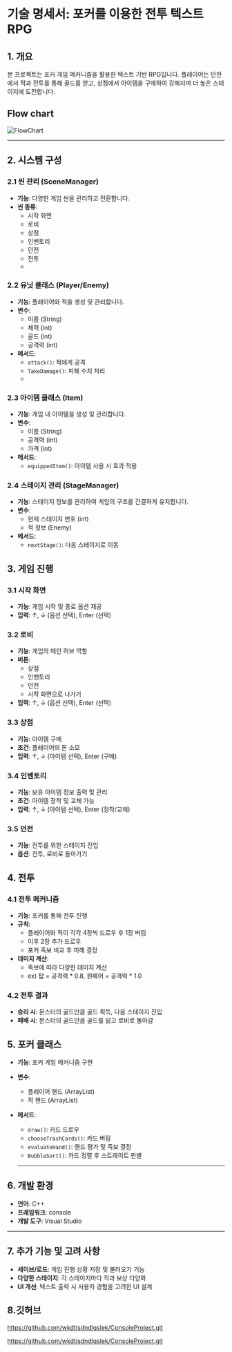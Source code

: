 # 기술 명세서: 포커를 이용한 전투 텍스트 RPG

## 1. 개요

본 프로젝트는 포커 게임 메커니즘을 활용한 텍스트 기반 RPG입니다. 플레이어는 던전에서 적과 전투를 통해 골드를 얻고, 상점에서 아이템을 구매하여 강해지며 더 높은 스테이지에 도전합니다.

## Flow chart


![FlowChart](https://github.com/user-attachments/assets/8b1ca128-370d-4d49-8133-213faf784618)

---

## 2. 시스템 구성

### 2.1 씬 관리 (SceneManager)

- **기능**: 다양한 게임 씬을 관리하고 전환합니다.
- **씬 종류**:
    - 시작 화면
    - 로비
    - 상점
    - 인벤토리
    - 던전
    - 전투
    - 

### 2.2 유닛 클래스 (Player/Enemy)

- **기능**: 플레이어와 적을 생성 및 관리합니다.
- **변수**:
    - 이름 (String)
    - 체력 (int)
    - 골드 (int)
    - 공격력 (int)
- **메서드**:
    - `attack()`: 적에게 공격
    - `TakeDamage()`: 피해 수치 처리
    - 

### 2.3 아이템 클래스 (Item)

- **기능**: 게임 내 아이템을 생성 및 관리합니다.
- **변수**:
    - 이름 (String)
    - 공격력 (int)
    - 가격 (int)
- **메서드**:
    - `equippedItem()`: 아이템 사용 시 효과 적용
    

### 2.4 스테이지 관리 (StageManager)

- **기능**: 스테이지 정보를 관리하여 게임의 구조를 간결하게 유지합니다.
- **변수**:
    - 현재 스테이지 번호 (int)
    - 적 정보 (Enemy)
- **메서드**:
    - `nextStage()`: 다음 스테이지로 이동
    

## 3. 게임 진행

### 3.1 시작 화면

- **기능**: 게임 시작 및 종료 옵션 제공
- **입력**: ↑, ↓ (옵션 선택), Enter (선택)

### 3.2 로비

- **기능**: 게임의 메인 허브 역할
- **버튼**:
    - 상점
    - 인벤토리
    - 던전
    - 시작 화면으로 나가기
- **입력**: ↑, ↓ (옵션 선택), Enter (선택)

### 3.3 상점

- **기능**: 아이템 구매
- **조건**: 플레이어의 돈 소모
- **입력**: ↑, ↓ (아이템 선택), Enter (구매)

### 3.4 인벤토리

- **기능**: 보유 아이템 정보 출력 및 관리
- **조건**: 아이템 장착 및 교체 가능
- **입력**: ↑, ↓ (아이템 선택), Enter (장착/교체)

### 3.5 던전

- **기능**: 전투를 위한 스테이지 진입
- **옵션**: 전투, 로비로 돌아가기

## 4. 전투

### 4.1 전투 메커니즘

- **기능**: 포커를 통해 전투 진행
- **규칙**:
    - 플레이어와 적이 각각 4장씩 드로우 후 1장 버림
    - 이후 2장 추가 드로우
    - 포커 족보 비교 후 피해 결정
- **데미지 계산**:
    - 족보에 따라 다양한 데미지 계산
    - ex) 탑 = 공격력 * 0.8, 원페어 = 공격력 * 1.0

### 4.2 전투 결과

- **승리 시**: 몬스터의 골드만큼 골드 획득, 다음 스테이지 진입
- **패배 시**: 몬스터의 골드만큼 골드를 잃고 로비로 돌아감

## 5. 포커 클래스

- **기능**: 포커 게임 메커니즘 구현
- **변수**:
    - 플레이어 핸드 (ArrayList<Card>)
    - 적 핸드 (ArrayList<Card>)
- **메서드**:
    - `draw()`: 카드 드로우
    - `chooseTrashCards()`: 카드 버림
    - `evaluateHand()`: 핸드 평가 및 족보 결정
    - `BubbleSort()`: 카드 정렬 후 스트레이트 판별
    
    ---
    

## 6. 개발 환경

- **언어**: C++
- **프레임워크**: console
- **개발 도구**: Visual Studio

---

## 7. 추가 기능 및 고려 사항

- **세이브/로드**: 게임 진행 상황 저장 및 불러오기 기능
- **다양한 스테이지**: 각 스테이지마다 적과 보상 다양화
- **UI 개선**: 텍스트 출력 시 사용자 경험을 고려한 UI 설계

## 8.깃허브

https://github.com/wkdtjsdndlqslek/ConsoleProject.git

https://github.com/wkdtjsdndlqslek/ConsoleProject.git

